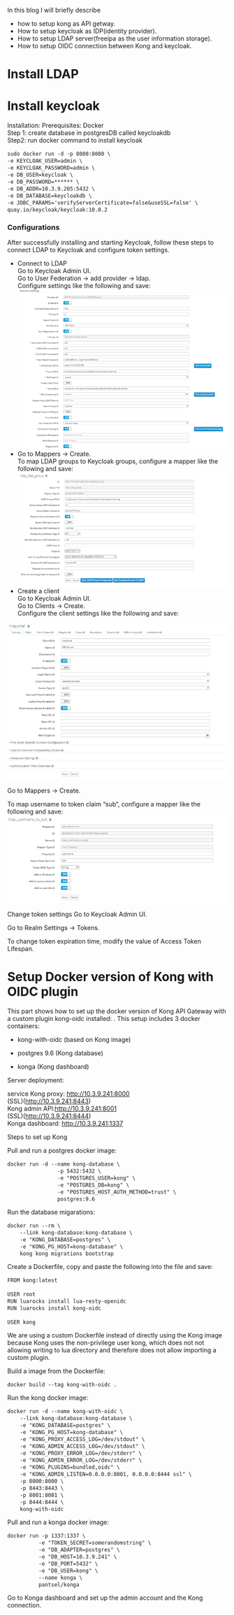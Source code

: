 In this blog I will briefly describe   
* how to setup kong as API getway.   
* How to setup keycloak as IDP(identity provider).    
* How to setup LDAP server(freeipa as the user information storage).    
* How to setup OIDC connection between Kong and keycloak.    
# Install LDAP   
# Install keycloak
Installation:
Prerequisites: Docker   
Step 1: create database in postgresDB called keycloakdb  
Step2: run docker command to install keycloak   

```
sudo docker run -d -p 8080:8080 \
-e KEYCLOAK_USER=admin \
-e KEYCLOAK_PASSWORD=admin \
-e DB_USER=keycloak \
-e DB_PASSWORD=****** \
-e DB_ADDR=10.3.9.205:5432 \
-e DB_DATABASE=keycloakdb \
-e JDBC_PARAMS='verifyServerCertificate=false&useSSL=false' \
quay.io/keycloak/keycloak:10.0.2
```
### Configurations
After successfully installing and starting Keycloak, follow these steps to connect LDAP to Keycloak and configure token settings.
* Connect to LDAP   
Go to Keycloak Admin UI.    
Go to User Federation → add provider → ldap.    
Configure settings like the following and save:    
![](img/keycloak_kong_oidc.png)  
* Go to Mappers → Create.    
To map LDAP groups to Keycloak groups, configure a mapper like the following and save:   
![](img/keycloak_kong_oidc1.png)    
* Create a client   
Go to Keycloak Admin UI.   
Go to Clients → Create.   
Configure the client settings like the following and save:   

![](img/keycloak_kong_oidc2.png) 


Go to Mappers → Create.

To map username to token claim “sub“, configure a mapper like the following and save:
![](img/keycloak_kong_oidc3.png) 

Change token settings
Go to Keycloak Admin UI.

Go to Realm Settings → Tokens.

To change token expiration time, modify the value of Access Token Lifespan.


# Setup Docker version of Kong with OIDC plugin

This part shows how to set up the docker version of Kong API Gateway with a custom plugin kong-oidc installed: . This setup includes 3 docker containers: 

* kong-with-oidc (based on Kong image)

* postgres 9.6 (Kong database)

* konga (Kong dashboard)

Server deployment:

service 
Kong proxy: http://10.3.9.241:8000   
(SSL)(http://10.3.9.241:8443)   
Kong admin API:http://10.3.9.241:8001   
(SSL)(http://10.3.9.241:8444)   
Konga dashboard: http://10.3.9.241:1337   

Steps to set up Kong   

Pull and run a postgres docker image:    

```
docker run -d --name kong-database \
                -p 5432:5432 \
                -e "POSTGRES_USER=kong" \
                -e "POSTGRES_DB=kong" \
                -e "POSTGRES_HOST_AUTH_METHOD=trust" \
                postgres:9.6
```    
Run the database migarations:     

```
docker run --rm \
    --link kong-database:kong-database \
    -e "KONG_DATABASE=postgres" \
    -e "KONG_PG_HOST=kong-database" \
    kong kong migrations bootstrap
```   
Create a Dockerfile, copy and paste the following into the file and save:   
```
FROM kong:latest

USER root
RUN luarocks install lua-resty-openidc
RUN luarocks install kong-oidc

USER kong
```    
We are using a custom Dockerfile instead of directly using the Kong image because Kong uses the non-privilege user kong, which does not not allowing writing to lua directory and therefore does not allow importing a custom plugin.

Build a image from the Dockerfile:   
```
docker build --tag kong-with-oidc .
```     
Run the kong docker image:     
```
docker run -d --name kong-with-oidc \
    --link kong-database:kong-database \
    -e "KONG_DATABASE=postgres" \
    -e "KONG_PG_HOST=kong-database" \
    -e "KONG_PROXY_ACCESS_LOG=/dev/stdout" \
    -e "KONG_ADMIN_ACCESS_LOG=/dev/stdout" \
    -e "KONG_PROXY_ERROR_LOG=/dev/stderr" \
    -e "KONG_ADMIN_ERROR_LOG=/dev/stderr" \
    -e "KONG_PLUGINS=bundled,oidc" \
    -e "KONG_ADMIN_LISTEN=0.0.0.0:8001, 0.0.0.0:8444 ssl" \
    -p 8000:8000 \
    -p 8443:8443 \
    -p 8001:8001 \
    -p 8444:8444 \
    kong-with-oidc
```    
Pull and run a konga docker image:    
```
docker run -p 1337:1337 \ 
          -e "TOKEN_SECRET=somerandomstring" \
          -e "DB_ADAPTER=postgres" \
          -e "DB_HOST=10.3.9.241" \
          -e "DB_PORT=5432" \
          -e "DB_USER=kong" \
          --name konga \
          pantsel/konga
```    
Go to Konga dashboard and set up the admin account and the Kong connection.


